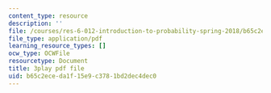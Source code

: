```yaml
---
content_type: resource
description: ''
file: /courses/res-6-012-introduction-to-probability-spring-2018/b65c2eceda1f15e9c3781bd2dec4dec0_h8DKVKfWU_Q.pdf
file_type: application/pdf
learning_resource_types: []
ocw_type: OCWFile
resourcetype: Document
title: 3play pdf file
uid: b65c2ece-da1f-15e9-c378-1bd2dec4dec0
---
```

